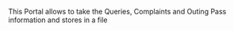 
This Portal allows to take the Queries, Complaints and Outing Pass information and stores in a file  
